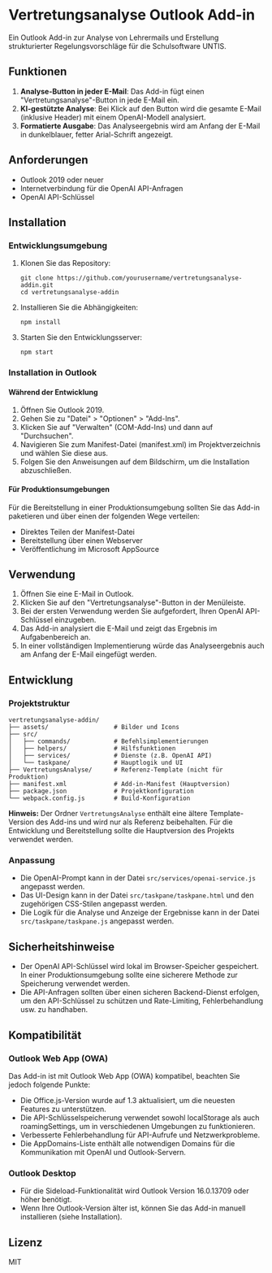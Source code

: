 # Vertretungsanalyse Outlook Add-in

Ein Outlook Add-in zur Analyse von Lehrermails und Erstellung strukturierter Regelungsvorschläge für die Schulsoftware UNTIS.

## Funktionen

1. **Analyse-Button in jeder E-Mail**: Das Add-in fügt einen "Vertretungsanalyse"-Button in jede E-Mail ein.
2. **KI-gestützte Analyse**: Bei Klick auf den Button wird die gesamte E-Mail (inklusive Header) mit einem OpenAI-Modell analysiert.
3. **Formatierte Ausgabe**: Das Analyseergebnis wird am Anfang der E-Mail in dunkelblauer, fetter Arial-Schrift angezeigt.

## Anforderungen

- Outlook 2019 oder neuer
- Internetverbindung für die OpenAI API-Anfragen
- OpenAI API-Schlüssel

## Installation

### Entwicklungsumgebung

1. Klonen Sie das Repository:
   ```
   git clone https://github.com/yourusername/vertretungsanalyse-addin.git
   cd vertretungsanalyse-addin
   ```

2. Installieren Sie die Abhängigkeiten:
   ```
   npm install
   ```

3. Starten Sie den Entwicklungsserver:
   ```
   npm start
   ```

### Installation in Outlook

#### Während der Entwicklung

1. Öffnen Sie Outlook 2019.
2. Gehen Sie zu "Datei" > "Optionen" > "Add-Ins".
3. Klicken Sie auf "Verwalten" (COM-Add-Ins) und dann auf "Durchsuchen".
4. Navigieren Sie zum Manifest-Datei (manifest.xml) im Projektverzeichnis und wählen Sie diese aus.
5. Folgen Sie den Anweisungen auf dem Bildschirm, um die Installation abzuschließen.

#### Für Produktionsumgebungen

Für die Bereitstellung in einer Produktionsumgebung sollten Sie das Add-in paketieren und über einen der folgenden Wege verteilen:

- Direktes Teilen der Manifest-Datei
- Bereitstellung über einen Webserver
- Veröffentlichung im Microsoft AppSource

## Verwendung

1. Öffnen Sie eine E-Mail in Outlook.
2. Klicken Sie auf den "Vertretungsanalyse"-Button in der Menüleiste.
3. Bei der ersten Verwendung werden Sie aufgefordert, Ihren OpenAI API-Schlüssel einzugeben.
4. Das Add-in analysiert die E-Mail und zeigt das Ergebnis im Aufgabenbereich an.
5. In einer vollständigen Implementierung würde das Analyseergebnis auch am Anfang der E-Mail eingefügt werden.

## Entwicklung

### Projektstruktur

```
vertretungsanalyse-addin/
├── assets/                  # Bilder und Icons
├── src/
│   ├── commands/            # Befehlsimplementierungen
│   ├── helpers/             # Hilfsfunktionen
│   ├── services/            # Dienste (z.B. OpenAI API)
│   └── taskpane/            # Hauptlogik und UI
├── VertretungsAnalyse/      # Referenz-Template (nicht für Produktion)
├── manifest.xml             # Add-in-Manifest (Hauptversion)
├── package.json             # Projektkonfiguration
└── webpack.config.js        # Build-Konfiguration
```

**Hinweis:** Der Ordner `VertretungsAnalyse` enthält eine ältere Template-Version des Add-ins und wird nur als Referenz beibehalten. Für die Entwicklung und Bereitstellung sollte die Hauptversion des Projekts verwendet werden.

### Anpassung

- Die OpenAI-Prompt kann in der Datei `src/services/openai-service.js` angepasst werden.
- Das UI-Design kann in der Datei `src/taskpane/taskpane.html` und den zugehörigen CSS-Stilen angepasst werden.
- Die Logik für die Analyse und Anzeige der Ergebnisse kann in der Datei `src/taskpane/taskpane.js` angepasst werden.

## Sicherheitshinweise

- Der OpenAI API-Schlüssel wird lokal im Browser-Speicher gespeichert. In einer Produktionsumgebung sollte eine sicherere Methode zur Speicherung verwendet werden.
- Die API-Anfragen sollten über einen sicheren Backend-Dienst erfolgen, um den API-Schlüssel zu schützen und Rate-Limiting, Fehlerbehandlung usw. zu handhaben.

## Kompatibilität

### Outlook Web App (OWA)

Das Add-in ist mit Outlook Web App (OWA) kompatibel, beachten Sie jedoch folgende Punkte:

- Die Office.js-Version wurde auf 1.3 aktualisiert, um die neuesten Features zu unterstützen.
- Die API-Schlüsselspeicherung verwendet sowohl localStorage als auch roamingSettings, um in verschiedenen Umgebungen zu funktionieren.
- Verbesserte Fehlerbehandlung für API-Aufrufe und Netzwerkprobleme.
- Die AppDomains-Liste enthält alle notwendigen Domains für die Kommunikation mit OpenAI und Outlook-Servern.

### Outlook Desktop

- Für die Sideload-Funktionalität wird Outlook Version 16.0.13709 oder höher benötigt.
- Wenn Ihre Outlook-Version älter ist, können Sie das Add-in manuell installieren (siehe Installation).

## Lizenz

MIT
